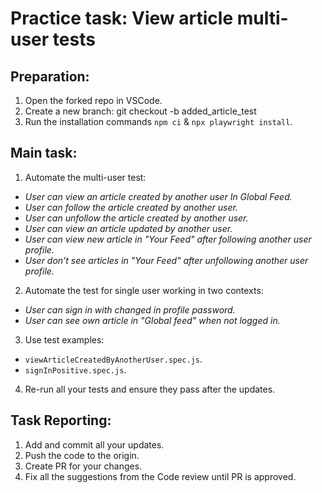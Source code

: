 # Practice task: View article multi-user tests

## Preparation:
1. Open the forked repo in VSCode.
2. Create a new branch: git checkout -b added_article_test
3. Run the installation commands `npm ci` & `npx playwright install`.

## Main task:
1. Automate the multi-user test: 
- *User can view an article created by another user In Global Feed.*
- *User can follow the article created by another user.*
- *User can unfollow the article created by another user.*
- *User can view an article updated by another user.* 
- *User can view new article in "Your Feed" after following another user profile.*
- *User don't see articles in "Your Feed" after unfollowing another user profile.*
2. Automate the test for single user working in two contexts:
- *User can sign in with changed in profile password.*
- *User can see own article in "Global feed" when not logged in.*
3. Use test examples:
- `viewArticleCreatedByAnotherUser.spec.js`.
- `signInPositive.spec.js`.
4. Re-run all your tests and ensure they pass after the updates. 

## Task Reporting: 
1. Add and commit all your updates. 
2. Push the code to the origin.
3. Create PR for your changes. 
4. Fix all the suggestions from the Code review until PR is approved.  

